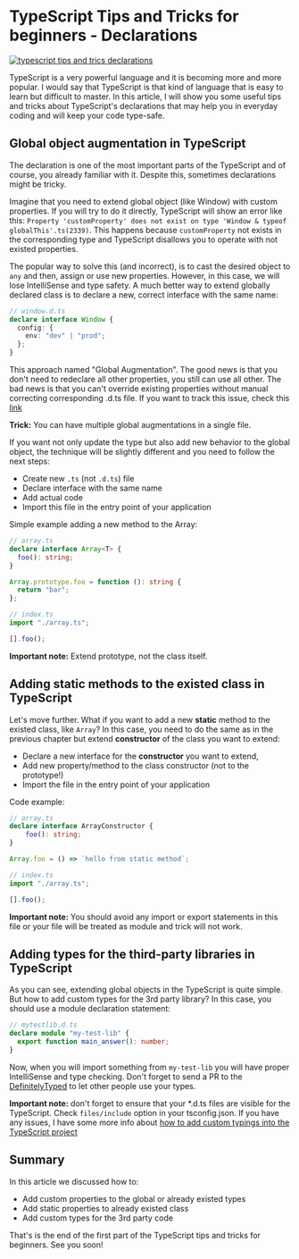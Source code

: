 # TypeScript Tips and Tricks for beginners - Declarations

[![typescript tips and trics declarations](~/img/kdpv/ts-declarations.png)](./index.pug)

TypeScript is a very powerful language and it is becoming more and more popular. I would say that TypeScript is that kind of language that is easy to learn but difficult to master. In this article, I will show you some useful tips and tricks about TypeScript's declarations that may help you in everyday coding and will keep your code type-safe.

## Global object augmentation in TypeScript

The declaration is one of the most important parts of the TypeScript and of course, you already familiar with it. Despite this, sometimes declarations might be tricky.

Imagine that you need to extend global object (like Window) with custom properties. If you will try to do it directly, TypeScript will show an error like this: `Property 'customProperty' does not exist on type 'Window & typeof globalThis'.ts(2339)`. This happens because `customProperty` not exists in the corresponding type and TypeScript disallows you to operate with not existed properties.

The popular way to solve this (and incorrect), is to cast the desired object to `any` and then, assign or use new properties. However, in this case, we will lose IntelliSense and type safety. A much better way to extend globally declared class is to declare a new, correct interface with the same name:

```typescript
// window.d.ts
declare interface Window {
  config: {
    env: "dev" | "prod";
  };
}
```

This approach named "Global Augmentation". The good news is that you don't need to redeclare all other properties, you still can use all other. The bad news is that you can't override existing properties without manual correcting corresponding .d.ts file. If you want to track this issue, check this [link](https://github.com/microsoft/TypeScript/issues/36146)

**Trick:** You can have multiple global augmentations in a single file.

If you want not only update the type but also add new behavior to the global object, the technique will be slightly different and you need to follow the next steps:

* Create new `.ts` (not `.d.ts`) file
* Declare interface with the same name
* Add actual code
* Import this file in the entry point of your application

Simple example adding a new method to the Array:

```typescript
// array.ts
declare interface Array<T> {
  foo(): string;
}

Array.prototype.foo = function (): string {
  return "bar";
};
```

```typescript
// index.ts
import "./array.ts";

[].foo();
```

**Important note:** Extend prototype, not the class itself.

## Adding static methods to the existed class in TypeScript

Let's move further. What if you want to add a new **static** method to the existed class, like `Array`? In this case, you need to do the same as in the previous chapter but extend **constructor** of the class you want to extend:

- Declare a new interface for the **constructor** you want to extend,
- Add new property/method to the class constructor (not to the prototype!)
- Import the file in the entry point of your application

Code example:

```typescript
// array.ts
declare interface ArrayConstructor {
    foo(): string;
}

Array.foo = () => `hello from static method`;
```

```typescript
// index.ts
import "./array.ts";

[].foo();
```

**Important note:** You should avoid any import or export statements in this file or your file will be treated as module and trick will not work.

## Adding types for the third-party libraries in TypeScript

As you can see, extending global objects in the TypeScript is quite simple. But how to add custom types for the 3rd party library? In this case, you should use a module declaration statement:

```typescript
// mytestlib.d.ts
declare module "my-test-lib" {
  export function main_answer(): number;
}
```

Now, when you will import something from `my-test-lib` you will have proper IntelliSense and type checking. Don't forget to send a PR to the [DefinitelyTyped](https://github.com/DefinitelyTyped/DefinitelyTyped) to let other people use your types.

**Important note:** don't forget to ensure that your *.d.ts files are visible for the TypeScript. Check `files/include` option in your tsconfig.json. If you have any issues, I have some more info about [how to add custom typings into the TypeScript project](https://drag13.io/posts/custom-typings/index.html)

## Summary

In this article we discussed how to:

* Add custom properties to the global or already existed types
* Add static properties to already existed class
* Add custom types for the 3rd party code

That's is the end of the first part of the TypeScript tips and tricks for beginners. See you soon!
